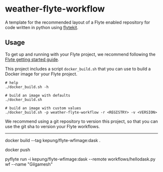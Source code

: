 # weather-flyte-workflow

A template for the recommended layout of a Flyte enabled repository for code written in python using [flytekit](https://docs.flyte.org/projects/flytekit/en/latest/).

## Usage

To get up and running with your Flyte project, we recommend following the
[Flyte getting started guide](https://docs.flyte.org/en/latest/getting_started.html).

This project includes a script `docker_build.sh` that you can use to build a
Docker image for your Flyte project.

```
# help
./docker_build.sh -h

# build an image with defaults
./docker_build.sh

# build an image with custom values
./docker_build.sh -p weather-flyte-workflow -r <REGISTRY> -v <VERSION>
```

We recommend using a git repository to version this project, so that you can
use the git sha to version your Flyte workflows.


-------------------------

docker build --tag kepung/flyte-wfimage:dask  .

docker push

pyflyte run -i kepung/flyte-wfimage:dask --remote workflows/hellodask.py wf --name "Gilgamesh"
